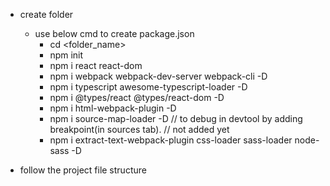 -   create folder
    - use below cmd to create package.json
        - cd <folder_name>
        - npm init
        - npm i react react-dom
        - npm i webpack webpack-dev-server webpack-cli -D
        - npm i typescript awesome-typescript-loader -D
        - npm i @types/react @types/react-dom -D
        - npm i html-webpack-plugin -D
        - npm i source-map-loader -D    // to debug in devtool by adding breakpoint(in sources tab).
        // not added yet
        -  npm i extract-text-webpack-plugin css-loader sass-loader node-sass -D

-   follow the project file structure